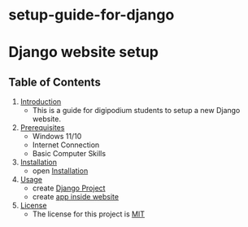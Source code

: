 # setup-guide-for-django
# Django website setup

## Table of Contents
1. [Introduction](#introduction)
    - This is a guide for digipodium students to setup a new Django website.
2. [Prerequisites](#prerequisites)
    - Windows 11/10
    - Internet Connection
    - Basic Computer Skills
3. [Installation](Installation.md)
    - open [Installation](Installation.md)
4. [Usage](new_blank_website.md) 
    - create [Django Project](new_blank_website.md)
    - create [app inside website](new_website_app.md)
6. [License](#license)
    - The license for this project is [MIT](LICENSE)
